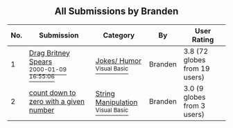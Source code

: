 ﻿<div align="center">

## All Submissions by Branden

</div>

No.  | Submission | Category | By   | User Rating
---- | ---------- | -------- | ---- | -----------
1 | [Drag Britney Spears<br /><sup>2000-01-09 16:55:06</sup>](https://github.com/Planet-Source-Code/branden-drag-britney-spears__1-5505) | [Jokes/ Humor<br /><sup>Visual Basic</sup>](../ByCategory/jokes-humor__1-40.md) | Branden | 3.8 (72 globes from 19 users)
2 | [count down to zero with a given number<br />](https://github.com/Planet-Source-Code/branden-count-down-to-zero-with-a-given-number__1-8459) | [String Manipulation<br /><sup>Visual Basic</sup>](../ByCategory/string-manipulation__1-5.md) | Branden | 3.0 (9 globes from 3 users)
